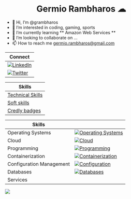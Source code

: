 <h1 align="center">Germio Rambharos ☁</h1>

- 👋 Hi, I’m @grambharos
- 👀 I’m interested in coding, gaming, sports
- 🌱 I’m currently learning ** Amazon Web Services **
- 💞️ I’m looking to collaborate on ...
- 📫 How to reach me germio.rambharos@gmail.com

| Connect                                                                                    |
| ------------------------------------------------------------------------------------------ |
| [![LinkedIn](https://skillicons.dev/icons?i=linkedin)](https://bit.ly/grambharos-linkedin) |
| [![Twitter](https://skillicons.dev/icons?i=twitter)](https://twitter.com/grambharos)       |

| Skills                                            |
| ------------------------------------------------- |
| [Technical Skills](https://bit.ly/grambharos-ts)  |
| [Soft skills](https://bit.ly/grambharos-cs)       |
| [Credly badges](https://bit.ly/grambharos-credly) |

| Skills                   |                                                                                                           |
| ------------------------ | --------------------------------------------------------------------------------------------------------- |
| Operating Systems        | [![Operating Systems](https://skillicons.dev/icons?i=linux)](https://skillicons.dev)                      |
| Cloud                    | [![Cloud](https://skillicons.dev/icons?i=openstack,aws,gcp)](https://skillicons.dev)                      |
| Programming              | [![Programming](https://skillicons.dev/icons?i=bash,py,go,java,php,js,html,perl)](https://skillicons.dev) |
| Containerization         | [![Containerization](https://skillicons.dev/icons?i=docker,kubernetes)](https://skillicons.dev)           |
| Configuration Management | [![Configuration](https://skillicons.dev/icons?i=ansible)](https://skillicons.dev)                        |
| Databases                | [![Databases](https://skillicons.dev/icons?i=mysql,postgres)](https://skillicons.dev)                     |
| Services                 |

![](https://komarev.com/ghpvc/?username=grambharos&color=brightgreen)

